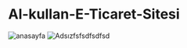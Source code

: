 ﻿# Al-kullan-E-Ticaret-Sitesi
![anasayfa](https://user-images.githubusercontent.com/102467407/181673708-8008867c-00e9-49a6-a49e-99d77ffb555d.png)
![Adsızfsfsdfsdfsd](https://user-images.githubusercontent.com/102467407/181674063-ca8afc85-6d7d-468c-9c35-71ba581e402b.png)
